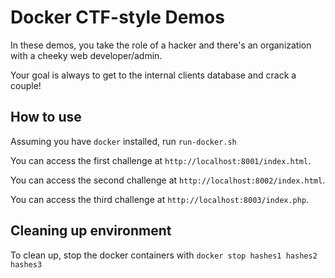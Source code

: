 # Docker CTF-style Demos

In these demos, you take the role of a hacker and there's an organization with a cheeky web developer/admin.

Your goal is always to get to the internal clients database and crack a couple!

## How to use

Assuming you have `docker` installed, run `run-docker.sh`

You can access the first challenge at `http://localhost:8001/index.html`.

You can access the second challenge at `http://localhost:8002/index.html`.

You can access the third challenge at `http://localhost:8003/index.php`.

## Cleaning up environment

To clean up, stop the docker containers with `docker stop hashes1 hashes2 hashes3`
